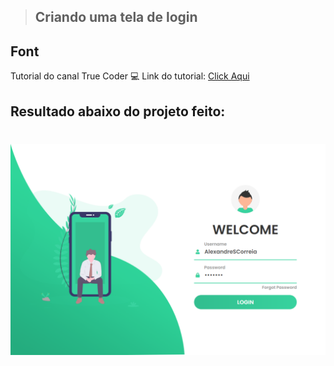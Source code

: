 >## Criando uma tela de login

## Font
Tutorial do canal True Coder
:computer: Link do tutorial: [Click Aqui](https://www.youtube.com/watch?v=t-EMinSz_Tk&t=15s)


## Resultado abaixo do projeto feito:

<h1 align="center">
  <img src="SourceReadme/images/login.png">
</h1>

